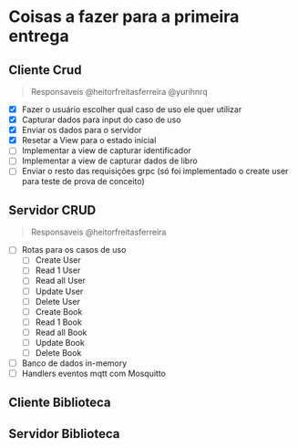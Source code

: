 # Coisas a fazer para a primeira entrega

## Cliente Crud

> Responsaveis @heitorfreitasferreira @yurihnrq

- [x] Fazer o usuário escolher qual caso de uso ele quer utilizar
- [x] Capturar dados para input do caso de uso
- [x] Enviar os dados para o servidor
- [x] Resetar a View para o estado inicial
- [ ] Implementar a view de capturar identificador
- [ ] Implementar a view de capturar dados de libro
- [ ] Enviar o resto das requisições grpc (só foi implementado o create user para teste de prova de conceito)

## Servidor CRUD

> Responsaveis @heitorfreitasferreira

- [ ] Rotas para os casos de uso
  - [ ] Create User
  - [ ] Read 1 User
  - [ ] Read all User
  - [ ] Update User
  - [ ] Delete User
  - [ ] Create Book
  - [ ] Read 1 Book
  - [ ] Read all Book
  - [ ] Update Book
  - [ ] Delete Book
- [ ] Banco de dados in-memory
- [ ] Handlers eventos mqtt com Mosquitto

## Cliente Biblioteca

## Servidor Biblioteca
